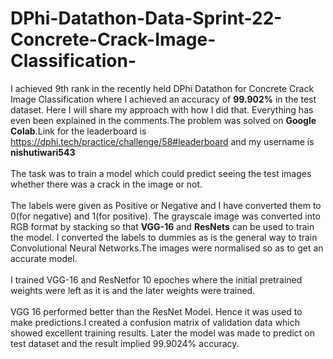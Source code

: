 # DPhi-Datathon-Data-Sprint-22-Concrete-Crack-Image-Classification-
I achieved 9th rank in the recently held DPhi Datathon for Concrete Crack Image Classification where I achieved an accuracy of **99.902%** in the test dataset. Here I 
will share my approach with how I did that. Everything has even been explained in the comments.The problem was solved on **Google Colab**.Link for the leaderboard is
https://dphi.tech/practice/challenge/58#leaderboard and my username is **nishutiwari543**
<br>
<br>
The task was to train a model which could predict seeing the test images whether there was a crack in the image or not. 
<br>
<br>
The labels were given as Positive or Negative and I have converted them to 0(for negative) and 1(for positive). The grayscale image was converted into RGB format by stacking so 
that **VGG-16** and **ResNets** can be used to train the model. I converted the labels to dummies as is the general way to train Convolutional Neural Networks.The images were normalised so as to get an accurate model.
<br>
<br>
I trained VGG-16 and ResNetfor 10 epoches where the initial pretrained weights were left as it is and the later weights were trained.
<br>
<br>
VGG 16 performed better than the ResNet Model. Hence it was used to make predictions.I created a confusion matrix of validation data which showed excellent training results.
Later the model was made to predict on test dataset and the result implied 99.9024% accuracy. 
